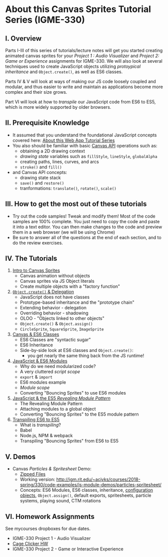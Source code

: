 # About this Canvas Sprites Tutorial Series (IGME-330)
## I. Overview
Parts I-III of this series of tutorials/lecture notes will get you started creating animated canvas sprites for your *Project 1 : Audio Visualizer* and *Project 2: Game or Experience* assignments for IGME-330. We will also look at several techniques used to create JavaScript objects utilizing *protoypical inheritance* and `Object.create()`, as well as ES6 classes. 

Parts IV & V will look at ways of making our JS code loosely coupled and modular, and thus easier to write and maintain as applications become more complex and their size grows.

Part VI will look at how to *transpile* our JavaScript code from ES6 to ES5, which is more widely supported by older browsers.

## II. Prerequisite Knowledge
- It assumed that you understand the foundational JavaScript concepts covered here: [About this Web App Tutorial Series](https://github.com/tonethar/IGME-230-Master/blob/master/notes/web-apps-0.md#section4)
- You also should be familiar with basic [Canvas API](https://developer.mozilla.org/en-US/docs/Web/API/Canvas_API) operations such as:
   - obtaining a 2D drawing context
   - *drawing state* variables such as `fillStyle`, `lineStyle`, `globalAlpha`
    - creating paths, lines, curves, and arcs
    - `stroke()` and `fill()`
- and Canvas API concepts:
    - drawing state stack
    - `save()` and `restore()`
    - tranformations: `translate()`, `rotate()`, `scale()`

## III. How to get the most out of these tutorials
- Try out the code samples! Tweak and modify them! Most of the code samples are 100% complete. You just need to copy the code and paste it into a text editor. You can then make changes to the code and preview them in a web browser (we will be using Chrome)
- Be sure to answer all of the questions at the end of each section, and to do the review exercises.

## IV. The Tutorials
1. [Intro to Canvas Sprites](./canvas-sprites-1.md)
    - Canvas animation without objects
    - Canvas sprites via JS Object literals
    - Create multiple objects with a "factory function"
1. [`Object.create()` & Delegation](./canvas-sprites-2.md)
    - JavaScript does not have classes
    - Prototype-based inheritance and the "prototype chain"
    - Extending behavior - delegation
    - Overriding behavior - shadowing
    - OLOO - "Objects linked to other objects"
    - `Object.create()` & `Object.assign()`
    - `CircleSprite`, `SquareSprite`, `ImageSprite`
1. [Canvas & ES6 Classes](./canvas-sprites-3.md)
    - ES6 Classes are "syntactic sugar"
    - ES6 Inheritance
    - Side-by-side look at ES6 classes and `Object.create()`:
        - you get nearly the same thing back from the JS runtime!
1. [JavaScript & ES6 Modules](./canvas-sprites-4.md)
    - Why do we need modularized code?
    - A very cluttered *script scope*
    - `export` & `import`
    - ES6 modules example
    - *Module scope*
    - Converting "Bouncing Sprites" to use ES6 modules
1. [JavaScript & the ES5 *Revealing Module Pattern*](./canvas-sprites-5.md)
    - The Revealing Module Pattern
    - Attaching modules to a global object
    - Converting "Bouncing Sprites" to the ES5 module pattern
1. [Transpiling ES6 to ES5](./canvas-sprites-6.md)
    - What is *transpiling*?
    - Babel
    - Node.js, NPM & webpack
    - Transpiling "Bouncing Sprites" from ES6 to ES5
    
    
## V. Demos
- Canvas *Particles & Spritesheet* Demo:
    - [Zipped Files](https://github.com/tonethar/IGME-330-GDD-2018-Spring/blob/master/notes/_files/particles-spritesheet.zip)
    - Working version: http://igm.rit.edu/~acjvks/courses/2018-spring/330/code-examples/js-module-demos/particles-spritesheet/
    - Concepts: ES6 Modules, ES6 classes, inheritance, [configuration objects](https://code.tutsplus.com/tutorials/whats-a-configuration-object-and-why-bother-using-it--active-11580), `Object.assign()`, default exports, spritesheets, particle systems, playing sound, CTM rotations

## VI. Homework Assignments
See mycourses dropboxes for due dates.
- IGME-330 Project 1 - Audio Visualizer
- [Cage Clicker HW](./HW-cage-clicker-1.md)
- IGME-330 Project 2 - Game or Interactive Experience


